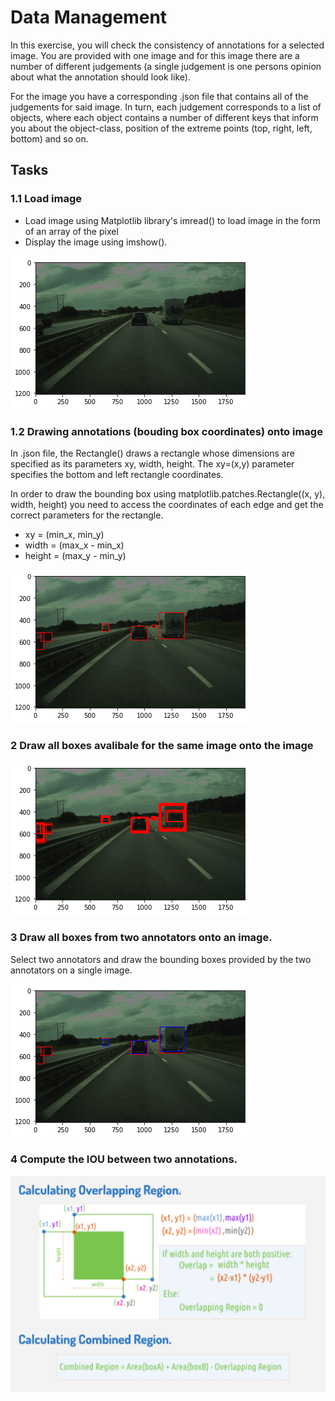 # Data Management 
In this exercise, you will check the consistency of annotations for a selected image. You are provided with one image and for this image there are a number of different judgements (a single judgement is one persons opinion about what the annotation should look like).  

For the image you have a corresponding .json file that contains all of the judgements for said image. In turn, each judgement corresponds to a list of objects, where each object contains a number of different keys that inform you about the object-class, position of the extreme points (top, right, left, bottom) and so on. 

## Tasks 
### 1.1 Load image
- Load image using Matplotlib library's imread() to load image in the form of an array of the pixel 
- Display the image using imshow(). 

![task-1.1 view](img/task1.1.png)

### 1.2 Drawing annotations (bouding box coordinates) onto image

In .json file, the Rectangle() draws a rectangle whose dimensions are specified as its parameters xy, width, height. The xy=(x,y) parameter specifies the bottom and left rectangle coordinates.

In order to draw the bounding box using matplotlib.patches.Rectangle((x,  y), width, height) you need to access the coordinates of each edge and get the correct parameters for the rectangle.

- xy = (min_x, min_y)
- width = (max_x - min_x)
- height = (max_y - min_y)


![task-1.2 view](img/task1.2.png)

### 2 Draw all boxes avalibale for the same image onto the image
![task-1.3 view](img/task1.3.png)


### 3 Draw all boxes from two annotators onto an image. 

Select two annotators and draw the bounding boxes provided by the two annotators on a single image. 

![task-1.4 view](img/task1.4.png)

### 4 Compute the IOU between two annotations. 

![iou_view](img/iou.png)
